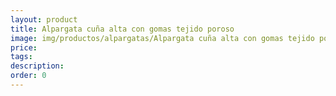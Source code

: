 ```yaml
---
layout: product
title: Alpargata cuña alta con gomas tejido poroso
image: img/productos/alpargatas/Alpargata cuña alta con gomas tejido poroso.webp
price: 
tags: 
description: 
order: 0
---
```

